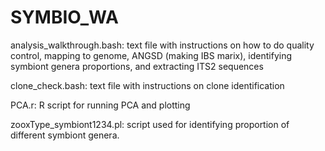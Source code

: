 # SYMBIO_WA

analysis_walkthrough.bash: text file with instructions on how to do quality control, mapping to genome, ANGSD (making IBS marix), identifying symbiont genera proportions, and extracting ITS2 sequences

clone_check.bash: text file with instructions on clone identification

PCA.r: R script for running PCA and plotting

zooxType_symbiont1234.pl: script used for identifying proportion of different symbiont genera.
